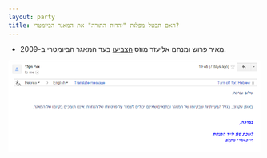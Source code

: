 ```yaml
---
layout: party
title: האם תבטל מפלגת "יהדות התורה" את המאגר הביומטרי?
---
```


* מאיר פרוש ומנחם אליעזר מוזס
  [הצביעו](https://oknesset.org/vote/652/) בעד המאגר הביומטרי ב-2009.

<div id="doc-carousel" class="carousel slide" data-ride="carousel">

  <!-- Wrapper for slides -->
  <div class="carousel-inner" role="listbox">
    <div class="item active">
      <img src="../docs/umaklev.png" alt="צילום מסך">
    </div>
  </div>
</div>
